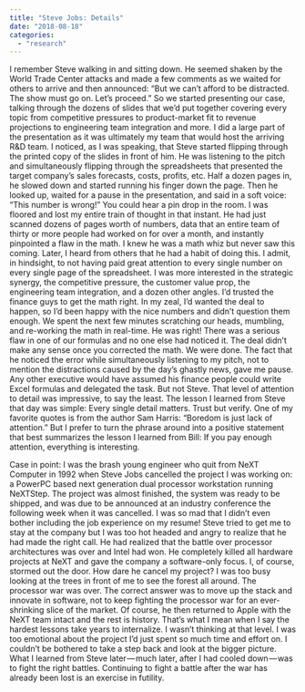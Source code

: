 ```yaml
---
title: "Steve Jobs: Details"
date: "2018-08-18"
categories: 
  - "research"
---
```


I remember Steve walking in and sitting down. He seemed shaken by the World Trade Center attacks and made a few comments as we waited for others to arrive and then announced: “But we can’t afford to be distracted. The show must go on. Let’s proceed.” So we started presenting our case, talking through the dozens of slides that we’d put together covering every topic from competitive pressures to product-market fit to revenue projections to engineering team integration and more. I did a large part of the presentation as it was ultimately my team that would host the arriving R&D team. I noticed, as I was speaking, that Steve started flipping through the printed copy of the slides in front of him. He was listening to the pitch and simultaneously flipping through the spreadsheets that presented the target company’s sales forecasts, costs, profits, etc. Half a dozen pages in, he slowed down and started running his finger down the page. Then he looked up, waited for a pause in the presentation, and said in a soft voice: “This number is wrong!” You could hear a pin drop in the room. I was floored and lost my entire train of thought in that instant. He had just scanned dozens of pages worth of numbers, data that an entire team of thirty or more people had worked on for over a month, and instantly pinpointed a flaw in the math. I knew he was a math whiz but never saw this coming. Later, I heard from others that he had a habit of doing this. I admit, in hindsight, to not having paid great attention to every single number on every single page of the spreadsheet. I was more interested in the strategic synergy, the competitive pressure, the customer value prop, the engineering team integration, and a dozen other angles. I’d trusted the finance guys to get the math right. In my zeal, I’d wanted the deal to happen, so I’d been happy with the nice numbers and didn’t question them enough. We spent the next few minutes scratching our heads, mumbling, and re-working the math in real-time. He was right! There was a serious flaw in one of our formulas and no one else had noticed it. The deal didn’t make any sense once you corrected the math. We were done. The fact that he noticed the error while simultaneously listening to my pitch, not to mention the distractions caused by the day’s ghastly news, gave me pause. Any other executive would have assumed his finance people could write Excel formulas and delegated the task. But not Steve. That level of attention to detail was impressive, to say the least. The lesson I learned from Steve that day was simple: Every single detail matters. Trust but verify. One of my favorite quotes is from the author Sam Harris: “Boredom is just lack of attention.” But I prefer to turn the phrase around into a positive statement that best summarizes the lesson I learned from Bill: If you pay enough attention, everything is interesting.

Case in point: I was the brash young engineer who quit from NeXT Computer in 1992 when Steve Jobs cancelled the project I was working on: a PowerPC based next generation dual processor workstation running NeXTStep. The project was almost finished, the system was ready to be shipped, and was due to be announced at an industry conference the following week when it was cancelled. I was so mad that I didn’t even bother including the job experience on my resume! Steve tried to get me to stay at the company but I was too hot headed and angry to realize that he had made the right call. He had realized that the battle over processor architectures was over and Intel had won. He completely killed all hardware projects at NeXT and gave the company a software-only focus. I, of course, stormed out the door. How dare he cancel my project? I was too busy looking at the trees in front of me to see the forest all around. The processor war was over. The correct answer was to move up the stack and innovate in software, not to keep fighting the processor war for an ever-shrinking slice of the market. Of course, he then returned to Apple with the NeXT team intact and the rest is history. That’s what I mean when I say the hardest lessons take years to internalize. I wasn’t thinking at that level. I was too emotional about the project I’d just spent so much time and effort on. I couldn’t be bothered to take a step back and look at the bigger picture. What I learned from Steve later — much later, after I had cooled down — was to fight the right battles. Continuing to fight a battle after the war has already been lost is an exercise in futility.

